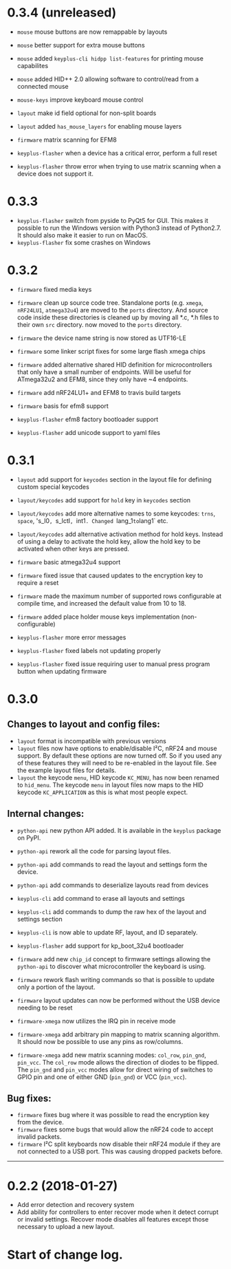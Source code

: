 0.3.4 (unreleased)
==================

* `mouse` mouse buttons are now remappable by layouts
* `mouse` better support for extra mouse buttons
* `mouse` added `keyplus-cli hidpp list-features` for printing mouse capabilites
* `mouse` added HID++ 2.0 allowing software to control/read from a connected mouse

* `mouse-keys` improve keyboard mouse control

* `layout` make id field optional for non-split boards
* `layout` added `has_mouse_layers` for enabling mouse layers

* `firmware` matrix scanning for EFM8

* `keyplus-flasher` when a device has a critical error, perform a full reset
* `keyplus-flasher` throw error when trying to use matrix scanning when a
    device does not support it.

0.3.3
==================

* `keyplus-flasher` switch from pyside to PyQt5 for GUI. This makes it possible
    to run the Windows version with Python3 instead of Python2.7. It should
    also make it easier to run on MacOS.
* `keyplus-flasher` fix some crashes on Windows

0.3.2
==================

* `firmware` fixed media keys
* `firmware` clean up source code tree. Standalone ports (e.g. `xmega`,
  `nRF24LU1`, `atmega32u4`) are moved to the `ports` directory. And source
  code inside these directories is cleaned up by moving all *.c, *.h files
  to their own `src` directory.
  now moved to the `ports` directory.
* `firmware` the device name string is now stored as UTF16-LE
* `firmware` some linker script fixes for some large flash xmega chips
* `firmware` added alternative shared HID definition for microcontrollers that
  only have a small number of endpoints. Will be useful for ATmega32u2 and EFM8,
  since they only have ~4 endpoints.
* `firmware` add nRF24LU1+ and EFM8 to travis build targets
* `firmware` basis for efm8 support

* `keyplus-flasher` efm8 factory bootloader support
* `keyplus-flasher` add unicode support to yaml files


0.3.1
==================

* `layout` add support for `keycodes` section in the layout file for defining
  custom special keycodes
* `layout/keycodes` add support for `hold` key in `keycodes` section
* `layout/keycodes` add more alternative names to some keycodes: `trns`, `space`, 's_l0`,
  `s_lctl`, `int1`. Changed `lang_1` to `lang1` etc.
* `layout/keycodes` add alternative activation method for hold keys. Instead of
  using a delay to activate the hold key, allow the hold key to be activated
  when other keys are pressed.

* `firmware` basic atmega32u4 support
* `firmware` fixed issue that caused updates to the encryption key to
  require a reset
* `firmware` made the maximum number of supported rows configurable at compile
  time, and increased the default value from 10 to 18.
* `firmware` added place holder mouse keys implementation (non-configurable)

* `keyplus-flasher` more error messages
* `keyplus-flasher` fixed labels not updating properly
* `keyplus-flasher` fixed issue requiring user to manual press program button
  when updating firmware

0.3.0
==================

Changes to layout and config files:
-----------------------------------

* `layout` format is incompatible with previous versions
* `layout` files now have options to enable/disable I²C, nRF24 and mouse
  support.  By default these options are now turned off. So if you used any
  of these features they will need to be re-enabled in the layout file. See
  the example layout files for details.
* `layout` the keycode `menu`, HID keycode `KC_MENU`, has now been renamed to
  `hid_menu`. The keycode `menu` in layout files now maps to the HID keycode
  `KC_APPLICATION` as this is what most people expect.

Internal changes:
-----------------

* `python-api` new python API added. It is available in the `keyplus` package
  on PyPI.
* `python-api` rework all the code for parsing layout files.
* `python-api` add commands to read the layout and settings form the device.
* `python-api` add commands to deserialize layouts read from devices

* `keyplus-cli` add command to erase all layouts and settings
* `keyplus-cli` add commands to dump the raw hex of the layout and settings section
* `keyplus-cli` is now able to update RF, layout, and ID separately.

* `keyplus-flasher` add support for kp_boot_32u4 bootloader

* `firmware` add new `chip_id` concept to firmware settings allowing the
  `python-api` to discover what microcontroller the keyboard is using.
* `firmware` rework flash writing commands so that is possible to update only a
  portion of the layout.
* `firmware` layout updates can now be performed without the USB device
  needing to be reset
* `firmware-xmega` now utilizes the IRQ pin in receive mode
* `firmware-xmega` add arbitrary pin mapping to matrix scanning algorithm. It
  should now be possible to use any pins as row/columns.
* `firmware-xmega` add new matrix scanning modes: `col_row`, `pin_gnd`,
  `pin_vcc`. The `col_row` mode allows the direction of diodes to be flipped.
  The `pin_gnd` and `pin_vcc` modes allow for direct wiring of switches to GPIO
  pin and one of either GND (`pin_gnd`) or VCC (`pin_vcc`).

Bug fixes:
----------

* `firmware` fixes bug where it was possible to read the encryption key from the
  device.
* `firmware` fixes some bugs that would allow the nRF24 code to accept invalid
  packets.
* `firmware` I²C split keyboards now disable their nRF24 module if they are
  not connected to a USB port. This was causing dropped packets before.

*******************************************************************************

0.2.2 (2018-01-27)
==================

* Add error detection and recovery system
* Add ability for controllers to enter recover mode when it detect
  corrupt or invalid settings. Recover mode disables all features except those
  necessary to upload a new layout.

Start of change log.
====================

